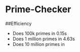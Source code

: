 # Prime-Checker

##Efficiency
- Does 100k primes in 0.15s
- Does 1 million primes in 4.63s
- Does 10 million primes in 
